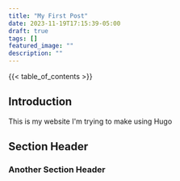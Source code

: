 ```yaml
---
title: "My First Post"
date: 2023-11-19T17:15:39-05:00
draft: true
tags: []
featured_image: ""
description: ""
---
```


{{< table_of_contents >}}

## Introduction

This is my website I'm trying to make using Hugo

## Section Header

### Another Section Header
